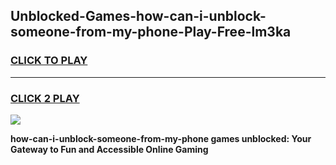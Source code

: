 
## Unblocked-Games-how-can-i-unblock-someone-from-my-phone-Play-Free-lm3ka
<h3>
<a href="https://premium76.site?title=how-can-i-unblock-someone-from-my-phone&ref=20M">CLICK TO PLAY</a></h3>
<hr>

<h3>
<a href="https://premium76.site?title=how-can-i-unblock-someone-from-my-phone&ref=20M">CLICK 2 PLAY</a>
  
</h3>

<a href="https://premium76.site?title=how-can-i-unblock-someone-from-my-phone&ref=19M"><img src="https://clearcache.store/games.png"></a>


**how-can-i-unblock-someone-from-my-phone games unblocked: Your Gateway to Fun and Accessible Online Gaming**
